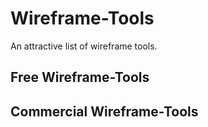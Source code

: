 # Wireframe-Tools
An attractive list of wireframe tools.

## Free Wireframe-Tools

## Commercial Wireframe-Tools

